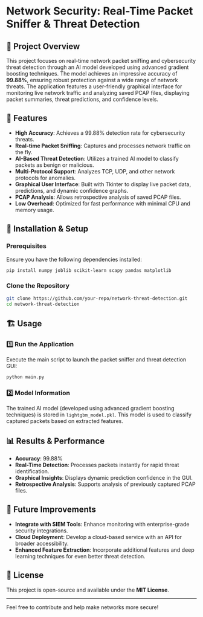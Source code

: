 # Network Security: Real-Time Packet Sniffer & Threat Detection

## 📌 Project Overview

This project focuses on real-time network packet sniffing and cybersecurity threat detection through an AI model developed using advanced gradient boosting techniques. The model achieves an impressive accuracy of **99.88%**, ensuring robust protection against a wide range of network threats. The application features a user-friendly graphical interface for monitoring live network traffic and analyzing saved PCAP files, displaying packet summaries, threat predictions, and confidence levels.

## 🚀 Features

- **High Accuracy**: Achieves a 99.88% detection rate for cybersecurity threats.
- **Real-time Packet Sniffing**: Captures and processes network traffic on the fly.
- **AI-Based Threat Detection**: Utilizes a trained AI model to classify packets as benign or malicious.
- **Multi-Protocol Support**: Analyzes TCP, UDP, and other network protocols for anomalies.
- **Graphical User Interface**: Built with Tkinter to display live packet data, predictions, and dynamic confidence graphs.
- **PCAP Analysis**: Allows retrospective analysis of saved PCAP files.
- **Low Overhead**: Optimized for fast performance with minimal CPU and memory usage.

## 🔧 Installation & Setup

### Prerequisites

Ensure you have the following dependencies installed:

```bash
pip install numpy joblib scikit-learn scapy pandas matplotlib
```

### Clone the Repository

```bash
git clone https://github.com/your-repo/network-threat-detection.git
cd network-threat-detection
```

## 🏗 Usage

### 1️⃣ Run the Application

Execute the main script to launch the packet sniffer and threat detection GUI:

```bash
python main.py
```

### 2️⃣ Model Information

The trained AI model (developed using advanced gradient boosting techniques) is stored in `lightgbm_model.pkl`. This model is used to classify captured packets based on extracted features.

## 📊 Results & Performance

- **Accuracy**: 99.88%
- **Real-Time Detection**: Processes packets instantly for rapid threat identification.
- **Graphical Insights**: Displays dynamic prediction confidence in the GUI.
- **Retrospective Analysis**: Supports analysis of previously captured PCAP files.

## 📌 Future Improvements

- **Integrate with SIEM Tools**: Enhance monitoring with enterprise-grade security integrations.
- **Cloud Deployment**: Develop a cloud-based service with an API for broader accessibility.
- **Enhanced Feature Extraction**: Incorporate additional features and deep learning techniques for even better threat detection.

## 📜 License

This project is open-source and available under the **MIT License**.

---

Feel free to contribute and help make networks more secure!
```
